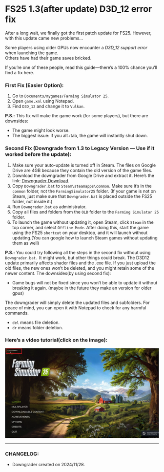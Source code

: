 # FS25 1.3(after update) D3D_12 error fix

After a long wait, we finally got the first patch update for FS25. However, with this update came new problems...  

Some players using older GPUs now encounter a *D3D_12 support error* when launching the game.  
Others have had their game saves bricked.  

If you’re one of these people, read this guide—there’s a 100% chance you’ll find a fix here.  

### First Fix (Easier Option):  
1. Go to `Documents/mygames/Farming Simulator 25`.  
2. Open `game.xml` using Notepad.  
3. Find `D3D_12` and change it to `Vulkan`.  

**P.S.:** This fix will make the game work (for some players), but there are downsides:  
- The game might look worse.  
- The biggest issue: if you alt+tab, the game will instantly shut down.  

### Second Fix (Downgrade from 1.3 to Legacy Version — Use if it worked before the update):  
1. Make sure your auto-update is turned off in Steam. The files on Google Drive are 4GB because they contain the old version of the game files.
2. Download the downgrader from Google Drive and extract it. Here’s the link: [Downgrader Download](https://drive.google.com/file/d/1vwMeTYPD6aNXXUKclKGzkemwMl5ot92D/view?usp=drive_link).  
3. Copy `Downgrader.bat` to `Steam\steamapps\common`. Make sure it’s in the `common` folder, not the `FarmingSimulator25` folder. (If your game is not on Steam, just make sure that `Downgrader.bat` is placed outside the FS25 folder, not inside it.)  
4. Run `Downgrader.bat` as administrator.  
5. Copy all files and folders from the `OLD` folder to the `Farming Simulator 25` folder.  
6. To launch the game without updating it, open Steam, click `Steam` in the top corner, and select `Offline Mode`. After doing this, start the game using the FS25 `shortcut` on your desktop, and it will launch without updating.(You can google how to launch Steam games without updating them as well)

**P.S.:**
You could try following all the steps in the second fix without using `Downgrader.bat.` It might work, but other things could break. The D3D12 update primarily affects shader files and the .exe file. If you just upload the old files, the new ones won’t be deleted, and you might retain some of the newer content.
The downsides(by using second fix):
- Game bugs will not be fixed since you won’t be able to update it without breaking it again. (maybe in the future they make an version for older gpus)

The downgrader will simply delete the updated files and subfolders. For peace of mind, you can open it with Notepad to check for any harmful commands.  
- `del` means file deletion.  
- `dr` means folder deletion.  

### Here’s a video tutorial(click on the image):  

[![Video](otherFiles/Downgrader_icon.png)](https://youtu.be/ELBEnPINkvo) 

---  

### CHANGELOG:  
- Downgrader created on 2024/11/28.  

